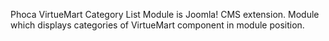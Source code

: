 Phoca VirtueMart Category List Module is Joomla! CMS extension. Module which displays categories of VirtueMart component in module position.